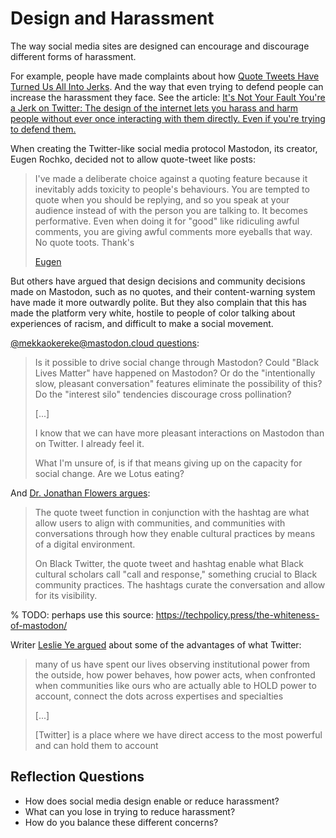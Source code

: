 # Design and Harassment

The way social media sites are designed can encourage and discourage different forms of harassment.

For example, people have made complaints about how [Quote Tweets Have Turned Us All Into Jerks](https://onezero.medium.com/quote-tweets-have-turned-us-all-into-jerks-d5776c807942). And the way that even trying to defend people can increase the harassment they face. See the article: [It's Not Your Fault You're a Jerk on Twitter: The design of the internet lets you harass and harm people without ever once interacting with them directly. Even if you're trying to defend them.](https://www.wired.com/story/social-media-harassment-platforms/)


When creating the Twitter-like social media protocol Mastodon, its creator, Eugen Rochko, decided not to allow quote-tweet like posts:

> I've made a deliberate choice against a quoting feature because it inevitably adds toxicity to people's behaviours. You are tempted to quote when you should be replying, and so you speak at your audience instead of with the person you are talking to. It becomes performative. Even when doing it for "good" like ridiculing awful comments, you are giving awful comments more eyeballs that way. No quote toots. Thank's
>
> [Eugen](https://mastodon.social/@Gargron/99662106175542726)

But others have argued that design decisions and community decisions made on Mastodon, such as no quotes, and their content-warning system have made it more outwardly polite. But they also complain that this has made the platform very white, hostile to people of color talking about experiences of racism, and difficult to make a social movement.

[@mekkaokereke@mastodon.cloud questions](https://mastodon.cloud/@mekkaokereke/109334079258663352):
> Is it possible to drive social change through Mastodon? Could "Black Lives Matter" have happened on Mastodon? Or do the "intentionally slow, pleasant conversation" features eliminate the possibility of this? Do the "interest silo" tendencies discourage cross pollination?
>
> [...]
>
> I know that we can have more pleasant interactions on Mastodon than on Twitter. I already feel it.
>
> What I'm unsure of, is if that means giving up on the capacity for social change. Are we Lotus eating?

And [Dr. Jonathan Flowers argues](https://zirk.us/@shengokai/109347027270208314):
> The quote tweet function in conjunction with the hashtag are what allow users to align with communities, and communities with conversations through how they enable cultural practices by means of a digital environment.
>
> On Black Twitter, the quote tweet and hashtag enable what Black cultural scholars call "call and response," something crucial to Black community practices. The hashtags curate the conversation and allow for its visibility.


% TODO: perhaps use this source: https://techpolicy.press/the-whiteness-of-mastodon/


Writer [Leslie Ye argued](https://twitter.com/lesliezye/status/1593631667037638660) about some of the advantages of what Twitter:
> many of us have spent our lives observing institutional power from the outside, how power behaves, how power acts, when confronted when communities like ours who are actually able to HOLD power to account, connect the dots across expertises and specialties
>
> [...]
>
> [Twitter] is a place where we have direct access to the most powerful and can hold them to account

## Reflection Questions
- How does social media design enable or reduce harassment?
- What can you lose in trying to reduce harassment?
- How do you balance these different concerns?

